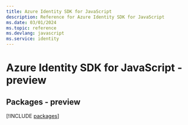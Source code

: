 ```yaml
---
title: Azure Identity SDK for JavaScript
description: Reference for Azure Identity SDK for JavaScript
ms.date: 03/01/2024
ms.topic: reference
ms.devlang: javascript
ms.service: identity
---
```

# Azure Identity SDK for JavaScript - preview
## Packages - preview
[!INCLUDE [packages](identity-index.md)]